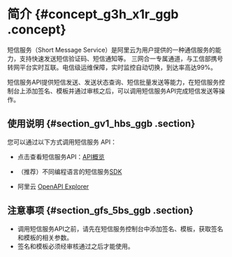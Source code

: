 # 简介 {#concept_g3h_x1r_ggb .concept}

短信服务（Short Message Service）是阿里云为用户提供的一种通信服务的能力，支持快速发送短信验证码、短信通知等。 三网合一专属通道，与工信部携号转网平台实时互联。电信级运维保障，实时监控自动切换，到达率高达99%。

短信服务API提供短信发送、发送状态查询、短信批量发送等能力，在短信服务控制台上添加签名、模板并通过审核之后，可以调用短信服务API完成短信发送等操作。

## 使用说明 {#section_gv1_hbs_ggb .section}

您可以通过以下方式调用短信服务 API：

-   点击查看短信服务API：[API概览](cn.zh-CN/API参考/API概览.md#)

-   （推荐）不同编程语言的短信服务[SDK](../../../../cn.zh-CN/SDK参考（新版）/短信服务SDK简介.md)

-   阿里云 [OpenAPI Explorer](https://api.aliyun.com/new#/?product=Dysmsapi&api=SendSms)


## 注意事项 {#section_gfs_5bs_ggb .section}

-   调用短信服务API之前，请先在短信服务控制台中添加签名、模板，获取签名和模板的相关参数。
-   签名和模板必须经审核通过之后才能使用。

